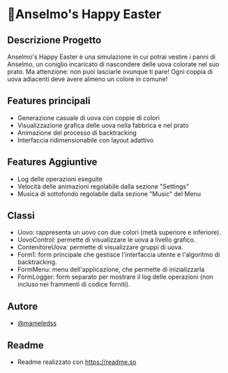 # 🐰Anselmo's Happy Easter
## Descrizione Progetto
Anselmo's Happy Easter è una simulazione in cui potrai vestire i panni di Anselmo, un coniglio incaricato di nascondere delle uova colorate nel suo prato. Ma attenzione: non puoi lasciarle ovunque ti pare! Ogni coppia di uova adiacenti deve avere almeno un colore in comune!
## Features principali
- Generazione casuale di uova con coppie di colori
- Visualizzazione grafica delle uova nella fabbrica e nel prato
- Animazione del processo di backtracking
- Interfaccia ridimensionabile con layout adattivo
## Features Aggiuntive
- Log delle operazioni eseguite
- Velocità delle animazioni regolabile dalla sezione "Settings"
- Musica di sottofondo regolabile dalla sezione "Music" del Menu
## Classi
- Uovo: rappresenta un uovo con due colori (metà superiore e inferiore).
- UovoControl: permette di visualizzare le uova a livello grafico.
- ContenitoreUova: permette di visualizzare gruppi di uova.
- Form1: form principale che gestisce l'interfaccia utente e  l'algoritmo di backtracking.
- FormMenu: menu dell'applicazione, che permette di inizializzarla
- FormLogger: form separato per mostrare il log delle operazioni (non incluso nei frammenti di codice forniti).
## Autore
- [@mameledss](https://www.github.com/mameledss)
## Readme
- Readme realizzato con https://readme.so
